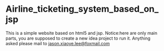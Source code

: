 # Airline_ticketing_system_based_on_jsp
This is a simple website based on html5 and jsp.
Notice:here are only main parts, you are supposed to create a new idea project to run it.
Anything asked please mail to jason.xiaoye.lee@foxmail.com
